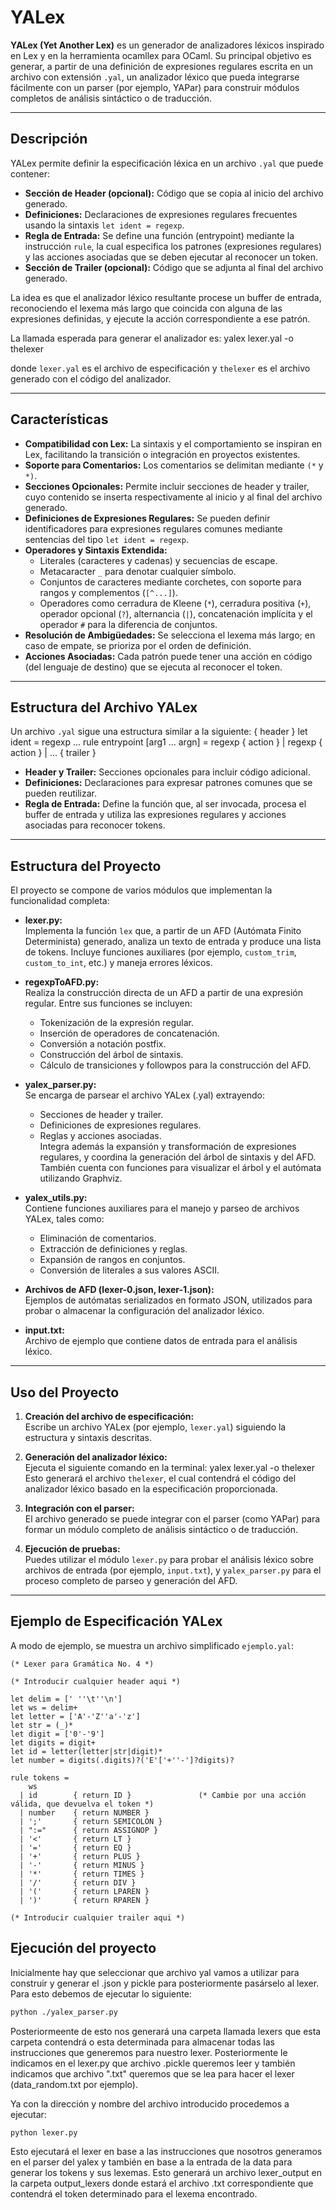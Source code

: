 # YALex

**YALex (Yet Another Lex)** es un generador de analizadores léxicos inspirado en Lex y en la herramienta ocamllex para OCaml. Su principal objetivo es generar, a partir de una definición de expresiones regulares escrita en un archivo con extensión `.yal`, un analizador léxico que pueda integrarse fácilmente con un parser (por ejemplo, YAPar) para construir módulos completos de análisis sintáctico o de traducción.

---

## Descripción

YALex permite definir la especificación léxica en un archivo `.yal` que puede contener:

- **Sección de Header (opcional):** Código que se copia al inicio del archivo generado.
- **Definiciones:** Declaraciones de expresiones regulares frecuentes usando la sintaxis `let ident = regexp`.
- **Regla de Entrada:** Se define una función (entrypoint) mediante la instrucción `rule`, la cual especifica los patrones (expresiones regulares) y las acciones asociadas que se deben ejecutar al reconocer un token.
- **Sección de Trailer (opcional):** Código que se adjunta al final del archivo generado.

La idea es que el analizador léxico resultante procese un buffer de entrada, reconociendo el lexema más largo que coincida con alguna de las expresiones definidas, y ejecute la acción correspondiente a ese patrón.

La llamada esperada para generar el analizador es:
yalex lexer.yal -o thelexer

donde `lexer.yal` es el archivo de especificación y `thelexer` es el archivo generado con el código del analizador.

---

## Características

- **Compatibilidad con Lex:** La sintaxis y el comportamiento se inspiran en Lex, facilitando la transición o integración en proyectos existentes.
- **Soporte para Comentarios:** Los comentarios se delimitan mediante `(*` y `*)`.
- **Secciones Opcionales:** Permite incluir secciones de header y trailer, cuyo contenido se inserta respectivamente al inicio y al final del archivo generado.
- **Definiciones de Expresiones Regulares:** Se pueden definir identificadores para expresiones regulares comunes mediante sentencias del tipo `let ident = regexp`.
- **Operadores y Sintaxis Extendida:**
  - Literales (caracteres y cadenas) y secuencias de escape.
  - Metacaracter `_` para denotar cualquier símbolo.
  - Conjuntos de caracteres mediante corchetes, con soporte para rangos y complementos (`[^...]`).
  - Operadores como cerradura de Kleene (`*`), cerradura positiva (`+`), operador opcional (`?`), alternancia (`|`), concatenación implícita y el operador `#` para la diferencia de conjuntos.
- **Resolución de Ambigüedades:** Se selecciona el lexema más largo; en caso de empate, se prioriza por el orden de definición.
- **Acciones Asociadas:** Cada patrón puede tener una acción en código (del lenguaje de destino) que se ejecuta al reconocer el token.

---

## Estructura del Archivo YALex

Un archivo `.yal` sigue una estructura similar a la siguiente:
{ header } let ident = regexp ... rule entrypoint [arg1 ... argn] = regexp { action } | regexp { action } | ... { trailer }

- **Header y Trailer:** Secciones opcionales para incluir código adicional.
- **Definiciones:** Declaraciones para expresar patrones comunes que se pueden reutilizar.
- **Regla de Entrada:** Define la función que, al ser invocada, procesa el buffer de entrada y utiliza las expresiones regulares y acciones asociadas para reconocer tokens.

---

## Estructura del Proyecto

El proyecto se compone de varios módulos que implementan la funcionalidad completa:

- **lexer.py:**  
  Implementa la función `lex` que, a partir de un AFD (Autómata Finito Determinista) generado, analiza un texto de entrada y produce una lista de tokens. Incluye funciones auxiliares (por ejemplo, `custom_trim`, `custom_to_int`, etc.) y maneja errores léxicos.

- **regexpToAFD.py:**  
  Realiza la construcción directa de un AFD a partir de una expresión regular. Entre sus funciones se incluyen:

  - Tokenización de la expresión regular.
  - Inserción de operadores de concatenación.
  - Conversión a notación postfix.
  - Construcción del árbol de sintaxis.
  - Cálculo de transiciones y followpos para la construcción del AFD.

- **yalex_parser.py:**  
  Se encarga de parsear el archivo YALex (.yal) extrayendo:

  - Secciones de header y trailer.
  - Definiciones de expresiones regulares.
  - Reglas y acciones asociadas.  
    Integra además la expansión y transformación de expresiones regulares, y coordina la generación del árbol de sintaxis y del AFD. También cuenta con funciones para visualizar el árbol y el autómata utilizando Graphviz.

- **yalex_utils.py:**  
  Contiene funciones auxiliares para el manejo y parseo de archivos YALex, tales como:

  - Eliminación de comentarios.
  - Extracción de definiciones y reglas.
  - Expansión de rangos en conjuntos.
  - Conversión de literales a sus valores ASCII.

- **Archivos de AFD (lexer-0.json, lexer-1.json):**  
  Ejemplos de autómatas serializados en formato JSON, utilizados para probar o almacenar la configuración del analizador léxico.

- **input.txt:**  
  Archivo de ejemplo que contiene datos de entrada para el análisis léxico.

---

## Uso del Proyecto

1. **Creación del archivo de especificación:**  
   Escribe un archivo YALex (por ejemplo, `lexer.yal`) siguiendo la estructura y sintaxis descritas.

2. **Generación del analizador léxico:**  
    Ejecuta el siguiente comando en la terminal:
   yalex lexer.yal -o thelexer
   Esto generará el archivo `thelexer`, el cual contendrá el código del analizador léxico basado en la especificación proporcionada.

3. **Integración con el parser:**  
   El archivo generado se puede integrar con el parser (como YAPar) para formar un módulo completo de análisis sintáctico o de traducción.

4. **Ejecución de pruebas:**  
   Puedes utilizar el módulo `lexer.py` para probar el análisis léxico sobre archivos de entrada (por ejemplo, `input.txt`), y `yalex_parser.py` para el proceso completo de parseo y generación del AFD.

---

## Ejemplo de Especificación YALex

A modo de ejemplo, se muestra un archivo simplificado `ejemplo.yal`:

```yalex
(* Lexer para Gramática No. 4 *)

(* Introducir cualquier header aqui *)

let delim = [' ''\t''\n']
let ws = delim+
let letter = ['A'-'Z''a'-'z']
let str = (_)*
let digit = ['0'-'9']
let digits = digit+
let id = letter(letter|str|digit)*
let number = digits(.digits)?('E'['+''-']?digits)?

rule tokens =
    ws
  | id        { return ID }               (* Cambie por una acción válida, que devuelva el token *)
  | number    { return NUMBER }
  | ';'       { return SEMICOLON }
  | ":="      { return ASSIGNOP }
  | '<'       { return LT }
  | '='       { return EQ }
  | '+'       { return PLUS }
  | '-'       { return MINUS }
  | '*'       { return TIMES }
  | '/'       { return DIV }
  | '('       { return LPAREN }
  | ')'       { return RPAREN }

(* Introducir cualquier trailer aqui *)
```

## Ejecución del proyecto

Inicialmente hay que seleccionar que archivo yal vamos a utilizar para construir y generar el .json y pickle para posteriormente pasárselo al lexer. Para esto debemos de ejecutar lo siguiente:

```bash
python ./yalex_parser.py
```

Posteriormeente de esto nos generará una carpeta llamada lexers que esta carpeta contendrá o esta determinada para almacenar todas las instrucciones que generemos para nuestro lexer. Posteriormente le indicamos en el lexer.py que archivo .pickle queremos leer y también indicamos que archivo ".txt" queremos que se lea para hacer el lexer (data_random.txt por ejemplo).

Ya con la dirección y nombre del archivo introducido procedemos a ejecutar:

```bash
python lexer.py
```

Esto ejecutará el lexer en base a las instrucciones que nosotros generamos en el parser del yalex y también en base a la entrada de la data para generar los tokens y sus lexemas. Esto generará un archivo lexer_output en la carpeta output_lexers donde estará el archivo .txt correspondiente que contendrá el token determinado para el lexema encontrado.
